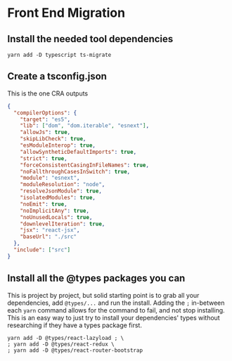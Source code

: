 # Front End Migration

## Install the needed tool dependencies

```shell
yarn add -D typescript ts-migrate
```

## Create a tsconfig.json

This is the one CRA outputs

```json
{
  "compilerOptions": {
    "target": "es5",
    "lib": ["dom", "dom.iterable", "esnext"],
    "allowJs": true,
    "skipLibCheck": true,
    "esModuleInterop": true,
    "allowSyntheticDefaultImports": true,
    "strict": true,
    "forceConsistentCasingInFileNames": true,
    "noFallthroughCasesInSwitch": true,
    "module": "esnext",
    "moduleResolution": "node",
    "resolveJsonModule": true,
    "isolatedModules": true,
    "noEmit": true,
    "noImplicitAny": true,
    "noUnusedLocals": true,
    "downlevelIteration": true,
    "jsx": "react-jsx",
    "baseUrl": "./src"
  },
  "include": ["src"]
}
```

## Install all the @types packages you can

This is project by project, but solid starting point is to grab all your dependencies, add `@types/...` and run the install.
Adding the `;` in-between each `yarn` command allows for the command to fail, and not stop installing. This is an easy way to just try to install your dependencies' types without researching if they have a types package first.

```shell
yarn add -D @types/react-lazyload ; \
; yarn add -D @types/react-redux \
; yarn add -D @types/react-router-bootstrap
```

